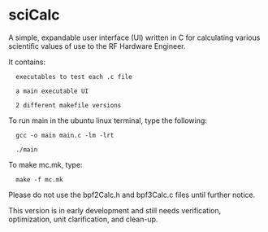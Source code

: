 # sciCalc
A simple, expandable user interface (UI) written in C for calculating various scientific values of use to the RF Hardware Engineer.

It contains: 

      executables to test each .c file 

      a main executable UI 

      2 different makefile versions

To run main in the ubuntu linux terminal, type the following:

      gcc -o main main.c -lm -lrt

      ./main

To make mc.mk, type:

      make -f mc.mk

Please do not use the bpf2Calc.h and bpf3Calc.c files until further notice.

This version is in early development and still needs verification, optimization, unit clarification, and clean-up.
